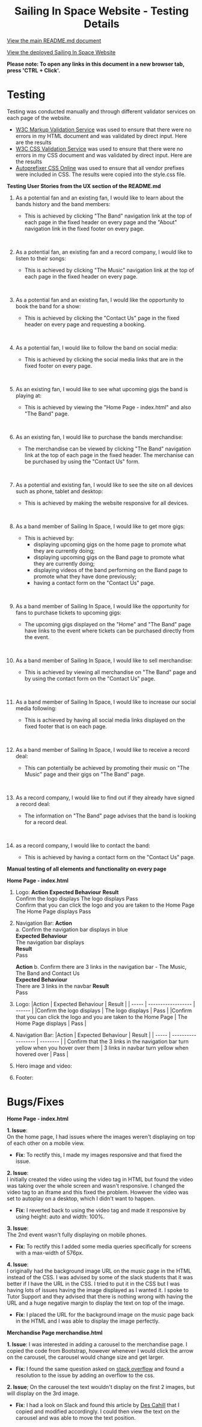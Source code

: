 <h1 align="center">Sailing In Space Website - Testing Details</h1>

[View the main README.md document](README.md)

[View the deployed Sailing In Space Website](https://medusas71.github.io/Sailing-In-Space/)

**Please note: To open any links in this document in a new browser tab, press 'CTRL + Click'.**

<a id="testing"></a>
# Testing 

Testing was conducted manually and through different validator services on each page of the website.

* [W3C Markup Validation Service](https://validator.w3.org/#validate_by_input) was used to ensure that there were no errors in my HTML document and was validated by direct input. Here are the results
* [W3C CSS Validation Service](https://jigsaw.w3.org/css-validator/) was used to ensure that there were no errors in my CSS document and was validated by direct input. Here are the results 
* [Autoprefixer CSS Online](https://autoprefixer.github.io/) was used to ensure that all vendor prefixes were included in CSS. The results were copied into the style.css file.

**Testing User Stories from the UX section of the README.md**

1.  As a potential fan and an existing fan, I would like to learn about the bands history and the band members:
    * This is achieved by clicking "The Band" navigation link at the top of each page in the fixed header on every page and the "About" navigation link in the fixed footer on every page. 
    <p>&nbsp;</p>

2.  As a potential fan, an existing fan and a record company, I would like to listen to their songs:
    * This is achieved by clicking "The Music" navigation link at the top of each page in the fixed header on every page.  
    <p>&nbsp;</p>  

3.  As a potential fan and an existing fan, I would like the opportunity to book the band for a show:
    * This is achieved by clicking the "Contact Us" page in the fixed header on every page and requesting a booking.
    <p>&nbsp;</p>  

4.  As a potential fan, I would like to follow the band on social media:
    * This is achieved by clicking the social media links that are in the fixed footer on every page.
    <p>&nbsp;</p>

5.  As an existing fan, I would like to see what upcoming gigs the band is playing at:
    * This is achieved by viewing the "Home Page - index.html" and also "The Band" page.
    <p>&nbsp;</p>

6.  As an existing fan, I would like to purchase the bands merchandise:
    * The merchandise can be viewed by clicking "The Band" navigation link at the top of each page in the fixed header. The merchanise can be purchased by using the "Contact Us" form.
    <p>&nbsp;</p>

7.  As a potential and existing fan, I would like to see the site on all devices such as phone, tablet and desktop:
    * This is achieved by making the website responsive for all devices.
    <p>&nbsp;</p>

8.  As a band member of Sailing In Space, I would like to get more gigs:
    * This is achieved by:
        * displaying upcoming gigs on the home page to promote what they are currently doing;
        * displaying upcoming gigs on the Band page to promote what they are currently doing;
        * displaying videos of the band performing on the Band page to promote what they have done previously;
        * having a contact form on the "Contact Us" page.
    <p>&nbsp;</p>

9.  As a band member of Sailing In Space, I would like the opportunity for fans to purchase tickets to upcoming gigs:
    * The upcoming gigs displayed on the "Home" and "The Band" page have links to the event where tickets can be purchased directly from the event.
    <p>&nbsp;</p>

10. As a band member of Sailing In Space, I would like to sell merchandise:
    * This is achieved by viewing all merchandise on "The Band" page and by using the contact form on the "Contact Us" page.
    <p>&nbsp;</p>

11. As a band member of Sailing In Space, I would like to increase our social media following:
    * This is achieved by having all social media links displayed on the fixed footer that is on each page.
    <p>&nbsp;</p>

12. As a band member of Sailing In Space, I would like to receive a record deal:
    * This can potentially be achieved by promoting their music on "The Music" page and their gigs on "The Band" page.
    <p>&nbsp;</p>

13. As a record company, I would like to find out if they already have signed a record deal:
    * The information on "The Band" page advises that the band is looking for a record deal.
    <p>&nbsp;</p>

14. as a record company, I would like to contact the band:
    * This is achieved by having a contact form on the "Contact Us" page.

**Manual testing of all elements and functionality on every page**

**Home Page - index.html** 

1. Logo:
    **Action**                                                              **Expected Behaviour**          **Result**  
    Confirm the logo displays                                                   The logo displays               Pass   
    Confirm that you can click the logo and you are taken to the Home Page      The Home Page displays          Pass  

2. Navigation Bar:
    **Action**                                                                                   
    a.  Confirm the navigation bar displays in blue    
    **Expected Behaviour**                                       
        The navigation bar displays     
     **Result**  
        Pass

    **Action** 
    b.  Confirm there are 3 links in the navigation bar - The Music, The Band and Contact Us  
    **Expected Behaviour**    
        There are 3 links in the navbar
    **Result**   
        Pass


1.  Logo:
    |Action | Expected Behaviour | Result |
    | ----- | ------------------ | ------ |
    |Confirm the logo displays | The logo displays | Pass |
    |Confirm that you can click the logo and you are taken to the Home Page | The Home Page displays | Pass |



2.  Navigation Bar:
    |Action | Expected Behaviour | Result   |
    | ----- | ------------------ | -------- |
    | Confirm that the 3 links in the navigation bar turn yellow when you hover over them | 3 links in navbar turn yellow when hovered over | Pass |



2. Hero image and video:


3. Footer: 



# Bugs/Fixes

**Home Page - index.html**

**1.    Issue**:  
    On the home page, I had issues where the images weren't displaying on top of each other on a mobile view. 
* **Fix**: To rectify this, I made my images responsive and that fixed the issue.  

**2.    Issue**:  
    I initially created the video using the video tag in HTML but found the video was taking over the whole screen and wasn't responsive. I changed the video tag to an iframe and this fixed the problem. However the video was set to autoplay on a desktop, which I didn't want to happen. 
* **Fix**: I reverted back to using the video tag and made it responsive by using height: auto and width: 100%.  

**3.    Issue**:  
    The 2nd event wasn't fully displaying on mobile phones. 
* **Fix**: To rectify this I added some media queries specifically for screens with a max-width of 576px. 

**4.    Issue**:  
    I originally had the background image URL on the music page in the HTML instead of the CSS. I was advised by some of the slack students that it was better if I have the URL in the CSS. I tried to put it in the CSS but I was having lots of issues having the image displayed as I wanted it. I spoke to Tutor Support and they advised that there is nothing wrong with having the URL and a huge negative margin to display the text on top of the image.
* **Fix**: I placed the URL for the background image on the music page back in the HTML and I was able to display the image perfectly.  

**Merchandise Page merchandise.html**

**1.    Issue**: 
    I was interested in adding a carousel to the merchandise page. I copied the code from Bootstrap, however whenever I would click the arrow on the carousel, the carousel would change size and get larger.  
* **Fix**: I found the same question asked on [stack overflow](https://stackoverflow.com/questions/49844515/how-do-i-stop-my-bootstrap-carousel-from-changing-size) and found a resolution to the issue by adding an overflow to the css.  

**2.    Issue**;
    On the carousel the text wouldn't display on the first 2 images, but will display on the 3rd image.  
* **Fix**: I had a look on Slack and found this article by [Des Cahill](https://slack-files.com/T0L30B202-F8BFVUW8K-afa2370dff) that I copied and modified accordingly. I could then view the text on the carousel and was able to move the text position.
